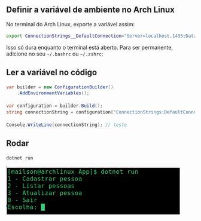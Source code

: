 ## Definir a variável de ambiente no Arch Linux
No terminal do Arch Linux, exporte a variável assim:

```bash
export ConnectionStrings__DefaultConnection="Server=localhost,1433;Database=SuaDatabase;User ID=sa;Password=SuaSenha;Trusted_Connection=False;TrustServerCertificate=True"
```

Isso só dura enquanto o terminal está aberto. Para ser permanente, adicione no seu `~/.bashrc` ou `~/.zshrc`:

## Ler a variável no código 
```c#
var builder = new ConfigurationBuilder()
    .AddEnvironmentVariables();

var configuration = builder.Build();
string connectionString = configuration["ConnectionStrings:DefaultConnection"];

Console.WriteLine(connectionString); // teste
```

## Rodar
`dotnet run`

<img src="p.png">
